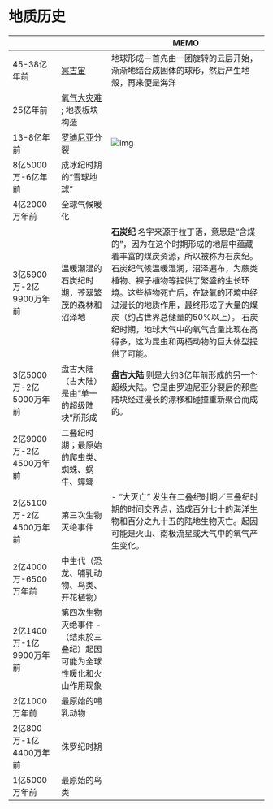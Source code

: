 # 地质历史

|                         |                                                              | MEMO                                                         |
| ----------------------- | ------------------------------------------------------------ | ------------------------------------------------------------ |
| 45-38亿年前             | [冥古宙](https://www.historylines.net/Chinese_Definitions/Geophysical/Hadean.html) | 地球形成－首先由一团旋转的云层开始，渐渐地结合成固体的球形，然后产生地殼，再来便是海洋 |
| 25亿年前                | [氧气大灾难](https://www.historylines.net/Chinese_Definitions/Biology/oxygen.html) ; 地表板块构造 |                                                              |
| 13-8亿年前              | [罗廸尼亚](https://www.historylines.net/Chinese_Definitions/Geophysical/Rodinia.html)分裂 | ![img](E:\.personal\KnowGitbook\通识\世界历史时间线_imgs\罗迪尼亚大陆.png) |
| 8亿5000万-6亿年前       | 成冰纪时期的“雪球地球”                                       |                                                              |
| 4亿2000万年前           | 全球气候暖化                                                 |                                                              |
| 3亿5900万-2亿9900万年前 | 温暖潮湿的石炭纪时期，苍翠繁茂的森林和沼泽地                 | **石炭纪** 名字来源于拉丁语，意思是“含煤的”，因为在这个时期形成的地层中蕴藏着丰富的煤炭资源，所以被称为石炭纪。石炭纪气候温暖湿润，沼泽遍布，为蕨类植物、裸子植物等提供了繁盛的生长环境。这些植物死亡后，在缺氧的环境中经过漫长的地质作用，最终形成了大量的煤炭（约占世界总储量的50%以上）。 石炭纪时期，地球大气中的氧气含量比现在高得多，这为昆虫和两栖动物的巨大体型提供了可能。 |
| 3亿5000万-2亿5000万年前 | 盘古大陆（古大陆）是由“单一的超级陆块”所形成                 | **盘古大陆** 则是大约3亿年前形成的另一个超级大陆。它是由罗迪尼亚分裂后的那些陆块经过漫长的漂移和碰撞重新聚合而成的。 |
| 2亿9000万-2亿4500万年前 | 二叠纪时期；最原始的爬虫类、蜘蛛、蜗牛、蟑螂                 |                                                              |
| 2亿5100万-2亿4500万年前 | 第三次生物灭绝事件                                           | - “大灭亡” 发生在二叠纪时期／三叠纪时期的时间交界点，造成百分七十的海洋生物和百分之九十五的陆地生物灭亡。起因可能是火山、南极流星或大气中的氧气产生变化。 |
| 2亿4000万-6500万年前    | 中生代（恐龙、哺乳动物、鸟类、开花植物）                     |                                                              |
| 2亿1400万-1亿9900万年前 | 第四次生物灭绝事件 -（结束於三叠纪）起因可能为全球性暖化和火山作用现象 |                                                              |
| 2亿1000万年前           | 最原始的哺乳动物                                             |                                                              |
| 2亿800万-1亿4400万年前  | 侏罗纪时期                                                   |                                                              |
| 1亿5000万年前           | 最原始的鸟类                                                 |                                                              |



